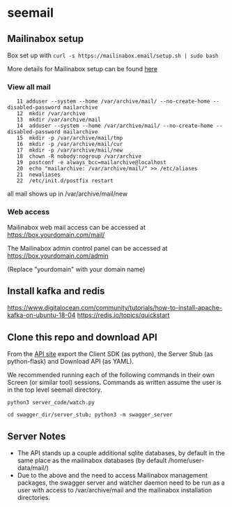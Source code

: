 # seemail

## Mailinabox setup

Box set up with `curl -s https://mailinabox.email/setup.sh | sudo bash`

More details for Mailinabox setup can be found [here](https://mailinabox.email/guide.html)

### View all mail

```
   11 adduser --system --home /var/archive/mail/ --no-create-home --disabled-password mailarchive
   12  mkdir /var/archive
   13  mkdir /var/archive/mail
   14  adduser --system --home /var/archive/mail/ --no-create-home --disabled-password mailarchive
   15  mkdir -p /var/archive/mail/tmp
   16  mkdir -p /var/archive/mail/cur
   17  mkdir -p /var/archive/mail/new
   18  chown -R nobody:nogroup /var/archive
   19  postconf -e always_bcc=mailarchive@localhost
   20  echo "mailarchive: /var/archive/mail/" >> /etc/aliases
   21  newaliases
   22  /etc/init.d/postfix restart
```

all mail shows up in /var/archive/mail/new

### Web access

Mailinabox web mail access can be accessed at https://box.yourdomain.com/mail/

The Mailinabox admin control panel can be accessed at https://box.yourdomain.com/admin

(Replace "yourdomain" with your domain name)

## Install kafka and redis

https://www.digitalocean.com/community/tutorials/how-to-install-apache-kafka-on-ubuntu-18-04
https://redis.io/topics/quickstart


## Clone this repo and download API

From the [API site](https://app.swaggerhub.com/apis/jataware/seemail/1.0) export the Client SDK (as python), the Server Stub (as python-flask) and Download API (as YAML).


We recommended running each of the following commands in their own Screen (or similar tool) sessions. Commands as written assume the user is in the top level seemail directory.

`python3 server_code/watch.py`

`cd swagger_dir/server_stub; python3 -m swagger_server`

## Server Notes

* The API stands up a couple additional sqlite databases, by default in the same place as the mailinabox databases (by default /home/user-data/mail/)
* Due to the above and the need to access Mailinabox management packages, the swagger server and watcher daemon need to be run as a user with access to /var/archive/mail and the mailinabox installation directories.
